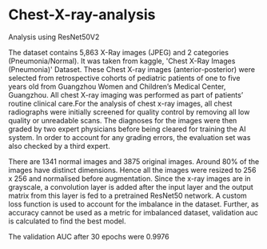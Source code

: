 # Chest-X-ray-analysis
Analysis using ResNet50V2

<p> The dataset contains 5,863 X-Ray images (JPEG) and 2 categories (Pneumonia/Normal). It was taken from kaggle, 'Chest X-Ray Images (Pneumonia)' Dataset. These Chest X-ray images (anterior-posterior) were selected from retrospective cohorts of pediatric patients of one to five years old from Guangzhou Women and Children’s Medical Center, Guangzhou. All chest X-ray imaging was performed as part of patients’ routine clinical care.For the analysis of chest x-ray images, all chest radiographs were initially screened for quality control by removing all low quality or unreadable scans. The diagnoses for the images were then graded by two expert physicians before being cleared for training the AI system. In order to account for any grading errors, the evaluation set was also checked by a third expert.</p>

<p> There are 1341 normal images and 3875 original images. Around 80% of the images have distinct dimensions. Hence all the images were resized to 256 x 256 and normalised before augmentation.
Since the x-ray images are in grayscale, a convolution layer is added after the input layer and the output matrix from this layer is fed to a pretrained ResNet50 network. A custom loss function is used to account for the imbalance in the dataset. Further, as accuracy cannot be used as a metric for imbalanced dataset, validation auc is calculated to find the best model. 

The validation AUC after 30 epochs were 0.9976
